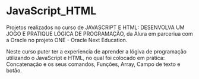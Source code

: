 # JavaScript_HTML

Projetos realizados no curso de JAVASCRIPT E HTML: DESENVOLVA UM JOGO E PRATIQUE LÓGICA DE PROGRAMAÇÃO, da Alura em parceriua com a Oracle no projeto ONE - Oracle Next Education.

Neste curso puter ter a experiencia de aprender a lógiva de programação utilizando o JavaScript e HTML, no qual foi colocado em prática: Concatenação e os seus comandos, Funções, Array, Campo de texto e botão.

